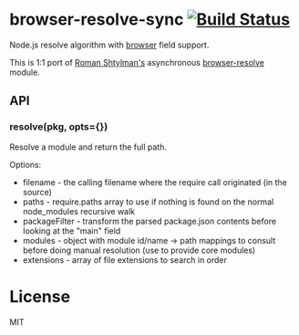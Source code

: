 # browser-resolve-sync [![Build Status](https://travis-ci.org/fgnass/browser-resolve-sync.png)](https://travis-ci.org/fgnass/browser-resolve-sync)

Node.js resolve algorithm with [browser](https://gist.github.com/defunctzombie/4339901) field support.

This is 1:1 port of [Roman Shtylman's](https://github.com/defunctzombie) asynchronous [browser-resolve](https://github.com/defunctzombie/node-browser-resolve) module.

## API

### resolve(pkg, opts={})

Resolve a module and return the full path.

Options:

* filename - the calling filename where the require call originated (in the source)
* paths - require.paths array to use if nothing is found on the normal node_modules recursive walk
* packageFilter - transform the parsed package.json contents before looking at the "main" field
* modules - object with module id/name -> path mappings to consult before doing manual resolution (use to provide core modules)
* extensions - array of file extensions to search in order

# License

MIT
